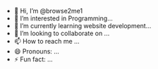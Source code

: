 - 👋 Hi, I’m @browse2me1
- 👀 I’m interested in Programming...
- 🌱 I’m currently learning website development...
- 💞️ I’m looking to collaborate on ...
- 📫 How to reach me ...
- 😄 Pronouns: ...
- ⚡ Fun fact: ...

<!---
browse2me1/browse2me1 is a ✨ special ✨ repository because its `README.md` (this file) appears on your GitHub profile.
You can click the Preview link to take a look at your changes.
--->

